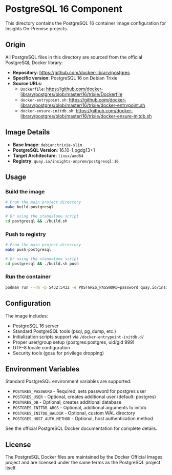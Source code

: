 # PostgreSQL 16 Component

This directory contains the PostgreSQL 16 container image configuration for Insights On-Premise projects.

## Origin

All PostgreSQL files in this directory are sourced from the official PostgreSQL Docker library:

- **Repository**: https://github.com/docker-library/postgres
- **Specific version**: PostgreSQL 16 on Debian Trixie
- **Source URLs**:
  - `Dockerfile`: https://github.com/docker-library/postgres/blob/master/16/trixie/Dockerfile
  - `docker-entrypoint.sh`: https://github.com/docker-library/postgres/blob/master/16/trixie/docker-entrypoint.sh
  - `docker-ensure-initdb.sh`: https://github.com/docker-library/postgres/blob/master/16/trixie/docker-ensure-initdb.sh

## Image Details

- **Base Image**: `debian:trixie-slim`
- **PostgreSQL Version**: 16.10-1.pgdg13+1
- **Target Architecture**: `linux/amd64`
- **Registry**: `quay.io/insights-onprem/postgresql:16`

## Usage

### Build the image

```bash
# From the main project directory
make build-postgresql

# Or using the standalone script
cd postgresql && ./build.sh
```

### Push to registry

```bash
# From the main project directory
make push-postgresql

# Or using the standalone script
cd postgresql && ./build.sh push
```

### Run the container

```bash
podman run --rm -p 5432:5432 -e POSTGRES_PASSWORD=password quay.io/insights-onprem/postgresql:16
```

## Configuration

The image includes:

- PostgreSQL 16 server
- Standard PostgreSQL tools (psql, pg_dump, etc.)
- Initialization scripts support via `/docker-entrypoint-initdb.d/`
- Proper user/group setup (postgres:postgres, uid/gid 999)
- UTF-8 locale configuration
- Security tools (gosu for privilege dropping)

## Environment Variables

Standard PostgreSQL environment variables are supported:

- `POSTGRES_PASSWORD` - Required, sets password for postgres user
- `POSTGRES_USER` - Optional, creates additional user (default: postgres)
- `POSTGRES_DB` - Optional, creates additional database
- `POSTGRES_INITDB_ARGS` - Optional, additional arguments to initdb
- `POSTGRES_INITDB_WALDIR` - Optional, custom WAL directory
- `POSTGRES_HOST_AUTH_METHOD` - Optional, host authentication method

See the official PostgreSQL Docker documentation for complete details.

## License

The PostgreSQL Docker files are maintained by the Docker Official Images project and are licensed under the same terms as the PostgreSQL project itself.